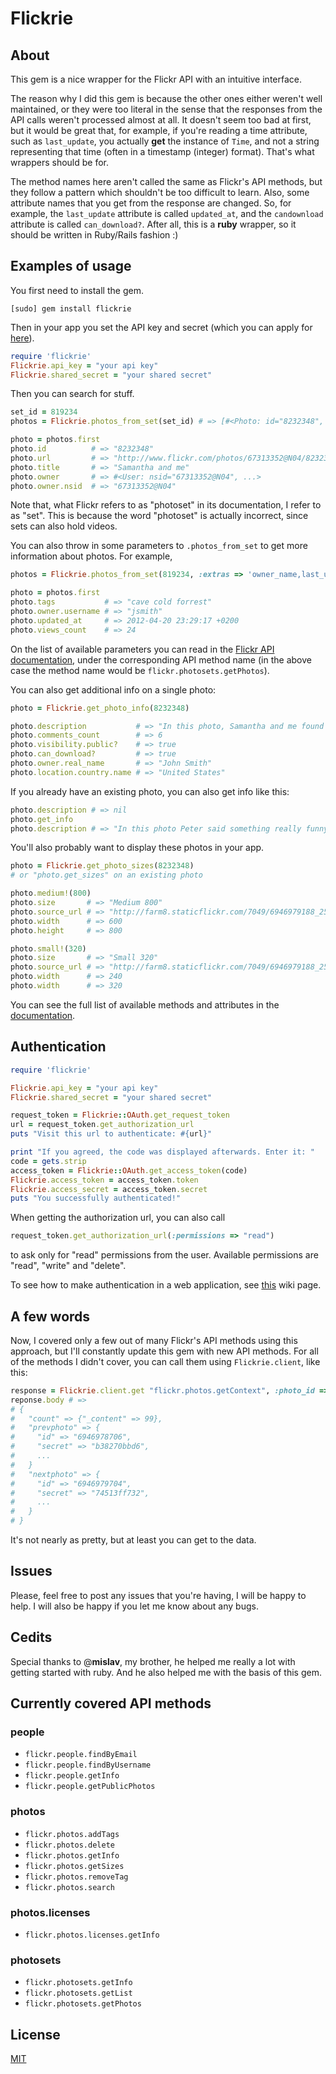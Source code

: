 # Flickrie

## About

This gem is a nice wrapper for the Flickr API with an intuitive interface.

The reason why I did this gem is because the other ones either weren't
well maintained, or they were too literal in the sense that the responses from
the API calls weren't processed almost at all. It doesn't seem too bad
at first, but it would be great that, for example, if you're reading a time attribute,
such as `last_update`, you actually **get** the instance of `Time`, and
not a string representing that time (often in a timestamp (integer) format).
That's what wrappers should be for.

The method names here aren't called the same as Flickr's API methods, but they follow a pattern which
shouldn't be too difficult to learn. Also, some attribute names that you
get from the response are changed. So, for example, the `last_update`
attribute is called `updated_at`, and the `candownload` attribute is
called `can_download?`. After all, this is a **ruby** wrapper, so it
should be written in Ruby/Rails fashion :)

## Examples of usage

You first need to install the gem.

```
[sudo] gem install flickrie
```

Then in your app you set the API key and secret (which you can apply
for [here](http://www.flickr.com/services/apps/create/apply)).

```ruby
require 'flickrie'
Flickrie.api_key = "your api key"
Flickrie.shared_secret = "your shared secret"
```

Then you can search for stuff.

```ruby
set_id = 819234
photos = Flickrie.photos_from_set(set_id) # => [#<Photo: id="8232348", ...>, #<Photo: id="8194318", ...>, ...]

photo = photos.first
photo.id          # => "8232348"
photo.url         # => "http://www.flickr.com/photos/67313352@N04/8232348"
photo.title       # => "Samantha and me"
photo.owner       # => #<User: nsid="67313352@N04", ...>
photo.owner.nsid  # => "67313352@N04"
```

Note that, what Flickr refers to as "photoset" in its documentation, I
refer to as "set". This is because the word "photoset" is actually
incorrect, since sets can also hold videos.

You can also throw in some parameters to `.photos_from_set` to get more information about photos. For example,

```ruby
photos = Flickrie.photos_from_set(819234, :extras => 'owner_name,last_update,tags,views')

photo = photos.first
photo.tags           # => "cave cold forrest"
photo.owner.username # => "jsmith"
photo.updated_at     # => 2012-04-20 23:29:17 +0200
photo.views_count    # => 24
```

On the list of available parameters you can read in the [Flickr API documentation](http://www.flickr.com/services/api/),
under the corresponding API method name (in the above case the method name would be `flickr.photosets.getPhotos`).

You can also get additional info on a single photo:

```ruby
photo = Flickrie.get_photo_info(8232348)

photo.description           # => "In this photo, Samantha and me found a secret tunnel..."
photo.comments_count        # => 6
photo.visibility.public?    # => true
photo.can_download?         # => true
photo.owner.real_name       # => "John Smith"
photo.location.country.name # => "United States"
```

If you already have an existing photo, you can also get info like this:

```ruby
photo.description # => nil
photo.get_info
photo.description # => "In this photo Peter said something really funny..."
```

You'll also probably want to display these photos in your app.

```ruby
photo = Flickrie.get_photo_sizes(8232348)
# or "photo.get_sizes" on an existing photo

photo.medium!(800)
photo.size       # => "Medium 800"
photo.source_url # => "http://farm8.staticflickr.com/7049/6946979188_25bb44852b_c.jpg"
photo.width      # => 600
photo.height     # => 800

photo.small!(320)
photo.size       # => "Small 320"
photo.source_url # => "http://farm8.staticflickr.com/7049/6946979188_25bb44852b_n.jpg"
photo.width      # => 240
photo.width      # => 320
```

You can see the full list of available methods and attributes in the
[documentation](http://rubydoc.info/gems/flickrie/0.1.2/frames).

## Authentication

```ruby
require 'flickrie'

Flickrie.api_key = "your api key"
Flickrie.shared_secret = "your shared secret"

request_token = Flickrie::OAuth.get_request_token
url = request_token.get_authorization_url
puts "Visit this url to authenticate: #{url}"

print "If you agreed, the code was displayed afterwards. Enter it: "
code = gets.strip
access_token = Flickrie::OAuth.get_access_token(code)
Flickrie.access_token = access_token.token
Flickrie.access_secret = access_token.secret
puts "You successfully authenticated!"
```

When getting the authorization url, you can also call
```ruby
request_token.get_authorization_url(:permissions => "read")
```
to ask only for "read" permissions from the user. Available permissions
are "read", "write" and "delete".

To see how to make authentication in a web application, see [this](https://github.com/janko-m/flickrie/wiki/Authentication-in-web-applications) wiki
page.

## A few words

Now, I covered only a few out of many Flickr's API methods using this approach, but I'll constantly update this gem with new API methods. For all of the methods I didn't cover, you can call them using `Flickrie.client`, like this:

```ruby
response = Flickrie.client.get "flickr.photos.getContext", :photo_id => 2842732
reponse.body # =>
# {
#   "count" => {"_content" => 99},
#   "prevphoto" => {
#     "id" => "6946978706",
#     "secret" => "b38270bbd6",
#     ...
#   }
#   "nextphoto" => {
#     "id" => "6946979704",
#     "secret" => "74513ff732",
#     ...
#   }
# }
```

It's not nearly as pretty, but at least you can get to the data.

## Issues

Please, feel free to post any issues that you're having, I will be happy
to help. I will also be happy if you let me know about any bugs.

## Cedits

Special thanks to @**mislav**, my brother, he helped me really a lot
with getting started with ruby. And he also helped me with the
basis of this gem.

## Currently covered API methods

### people
- `flickr.people.findByEmail`
- `flickr.people.findByUsername`
- `flickr.people.getInfo`
- `flickr.people.getPublicPhotos`

### photos
- `flickr.photos.addTags`
- `flickr.photos.delete`
- `flickr.photos.getInfo`
- `flickr.photos.getSizes`
- `flickr.photos.removeTag`
- `flickr.photos.search`

### photos.licenses
- `flickr.photos.licenses.getInfo`

### photosets
- `flickr.photosets.getInfo`
- `flickr.photosets.getList`
- `flickr.photosets.getPhotos`

## License

[MIT](http://github.com/janko-m/flickrie/blob/master/LICENSE)
